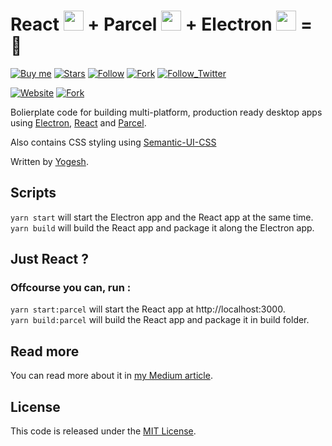 # React <img src="https://cdn4.iconfinder.com/data/icons/logos-3/600/React.js_logo-32.png" width=32> + Parcel <img src="https://parceljs.org/assets/parcel@2x.png" width=32> + Electron <img src="https://electronjs.org/images/favicon.ico" width="32"> = 🎉

[![Buy me][badge_amazon]][amazon]
[![Stars][badge_github_stars]][github_stars]
[![Follow][github_followers]][github_follow]
[![Fork][badge_github_fork]][github_fork]
[![Follow_Twitter][badge_twitter_follow]][twitter_follow]

[![Website][badge_website]][website]
[![Fork][badge_github_issues]][github_issues]

Bolierplate code for building multi-platform, production ready desktop apps using [Electron](https://electronjs.org/), [React](https://reactjs.irg) and [Parcel](https://parceljs.org/).

Also contains CSS styling using [Semantic-UI-CSS](https://github.com/Semantic-Org/Semantic-UI-CSS)

Written by [Yogesh](https://ykumar.in/).

## Scripts

`yarn start` will start the Electron app and the React app at the same time.  
`yarn build` will build the React app and package it along the Electron app.

## Just React ?

### Offcourse you can, run :

`yarn start:parcel` will start the React app at http://localhost:3000.  
`yarn build:parcel` will build the React app and package it in build folder.

## Read more

You can read more about it in [my Medium article](https://medium.com/@yogeshkumarr/production-ready-electron-app-using-react-and-parcel-web-bundler-74dcda63f148).

## License

This code is released under the [MIT License](LICENSE).

[amazon]: https://www.amazon.in/hz/wishlist/ls/3EFPKXDOTFOUO/
[badge_amazon]: https://kumarryogeshh.github.io/badges/amazon.svg
[github_followers]: https://img.shields.io/github/followers/kumarryogeshh?label=Follow&style=social
[github_follow]: https://github.com/kumarryogeshh/electron-react-parcel-boilerplate
[badge_github_fork]: https://img.shields.io/github/forks/kumarryogeshh/electron-react-parcel-boilerplate?label=Fork&style=social
[github_fork]: https://github.com/kumarryogeshh/electron-react-parcel-boilerplate/fork
[badge_github_stars]: https://img.shields.io/github/stars/kumarryogeshh/electron-react-parcel-boilerplate?style=social
[github_stars]: https://github.com/kumarryogeshh/electron-react-parcel-boilerplate
[badge_twitter_follow]: https://img.shields.io/twitter/follow/igoy_k?label=Follow&style=social
[twitter_follow]: https://twitter.com/igoy_k
[badge_website]: https://img.shields.io/website?url=http%3A%2F%2Fykumar.in
[website]: http://www.ykumar.in
[badge_github_issues]: https://img.shields.io/github/issues/kumarryogeshh/electron-react-parcel-boilerplate
[github_issues]: https://github.com/kumarryogeshh/electron-react-parcel-boilerplate/issues
